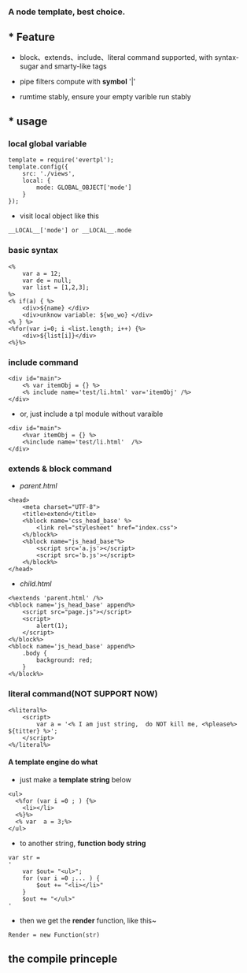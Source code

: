 ### A node template, best choice.

## * Feature
* block、extends、include、literal command supported, with syntax-sugar and smarty-like tags

* pipe filters compute with **symbol**  '|'

* rumtime stably, ensure your empty varible run stably

## * usage

### **local global variable** 

```
template = require('evertpl');
template.config({
	src: './views',
	local: {
		mode: GLOBAL_OBJECT['mode']
	}
});
```
* visit local object like this		
```
__LOCAL__['mode'] or __LOCAL__.mode
```
### **basic** syntax

```
<%
	var a = 12;
	var de = null;
	var list = [1,2,3];
%>
<% if(a) { %>
	<div>${name} </div>
	<div>unknow variable: ${wo_wo} </div>
<% } %>
<%for(var i=0; i <list.length; i++) {%>
	<div>${list[i]}</div>
<%}%>
```

### **include** command

```
<div id="main">
    <% var itemObj = {} %>
	<% include name='test/li.html' var='itemObj' /%>
</div>
```

* or, just include a tpl module without varaible


```
<div id="main">
    <%var itemObj = {} %>
	<%include name='test/li.html'  /%>
</div>
```

### **extends** & **block** command

* *parent.html*

```
<head>
	<meta charset="UTF-8">
	<title>extend</title>
	<%block name='css_head_base' %>
		<link rel="stylesheet" href="index.css">
	<%/block%>
	<%block name="js_head_base"%>
		<script src='a.js'></script>
		<script src='b.js'></script>
	<%/block%>
</head>
```

* *child.html*

```
<%extends 'parent.html' /%>
<%block name='js_head_base' append%>
	<script src="page.js"></script>
	<script>
		alert(1);
	</script>
<%/block%>
<%block name='js_head_base' append%>
	.body {
		background: red;
	}
<%/block%>
```

###  **literal** command(NOT SUPPORT NOW)

```
<%literal%>
	<script>
		var a = '<% I am just string,  do NOT kill me, <%please%> ${titter} %>';
	</script>
<%/literal%>
```

#### A template engine do what

* just make a **template string** below

```
<ul>
  <%for (var i =0 ; ) {%>
  	<li></li>
  <%}%>
  <% var  a = 3;%>
</ul>
```

* to another string, **function body string**

```
var str =
'
	var $out= "<ul>";
	for (var i =0 ;... ) {
		$out += "<li></li>"
	}
	$out += "</ul>"
'
```

* then we get the **render** function, like this~

```
Render = new Function(str)
```

## the compile princeple



